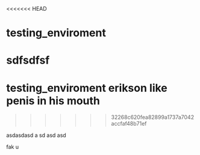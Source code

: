 <<<<<<< HEAD
# testing_enviroment
sdfsdfsf
=======
# testing_enviroment    erikson like penis in his mouth
>>>>>>> 32268c620fea82899a1737a7042accfaf48b71ef



asdasdasd
a
sd
asd
asd



fak u
